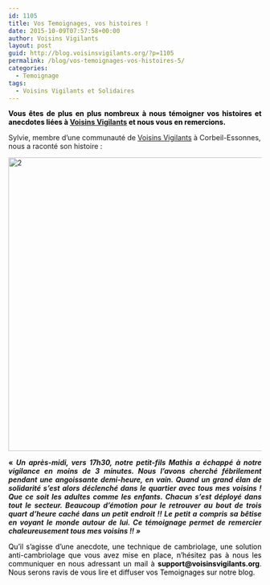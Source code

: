 ```yaml
---
id: 1105
title: Vos Temoignages, vos histoires !
date: 2015-10-09T07:57:58+00:00
author: Voisins Vigilants
layout: post
guid: http://blog.voisinsvigilants.org/?p=1105
permalink: /blog/vos-temoignages-vos-histoires-5/
categories:
  - Temoignage
tags:
  - Voisins Vigilants et Solidaires
---
```

<p style="text-align: justify;">
  <span style="color: #000000;"><strong>Vous êtes de plus en plus nombreux à nous témoigner vos histoires et anecdotes liées à <a href="http://www.voisinsvigilants.org">Voisins Vigilants</a> et nous vous en remercions.</strong></span>
</p>

Sylvie, membre d&rsquo;une communauté de [Voisins Vigilants](http://www.voisinsvigilants.org) à Corbeil-Essonnes, nous a raconté son histoire :

<p style="text-align: justify;">
  <a href="./../../images/2015/09/24.png"><img class="aligncenter  wp-image-1202" src="./../../images/2015/09/24.png" alt="2" width="856" height="583" /></a>
</p>

<p style="text-align: justify;">
  <strong>&laquo;&nbsp;<em>Un après-midi, vers 17h30, notre petit-fils Mathis a échappé à notre vigilance en moins de 3 minutes. Nous l&rsquo;avons cherché fébrilement pendant une angoissante demi-heure, en vain. Quand un grand élan de solidarité s&rsquo;est alors déclenché dans le quartier avec tous mes voisins ! Que ce soit les adultes comme les enfants. Chacun s&rsquo;est déployé dans tout le secteur. Beaucoup d&rsquo;émotion pour le retrouver au bout de trois quart d&rsquo;heure caché dans un petit endroit !! Le petit a compris sa bêtise en voyant le monde autour de lui. Ce témoignage permet de remercier chaleureusement tous mes voisins !!&nbsp;&raquo;</em></strong>
</p>

<p style="text-align: justify;">
  <span style="color: #000000;">Qu&rsquo;il s&rsquo;agisse d&rsquo;une anecdote, une technique de cambriolage, une solution anti-cambriolage que vous avez mise en place, n&rsquo;hésitez pas à nous les communiquer en nous adressant un mail à </span><strong style="color: #000000;">support@voisinsvigilants.org</strong><span style="color: #000000;">. Nous serons ravis de vous lire et diffuser vos Temoignages sur notre blog.</span>
</p>
